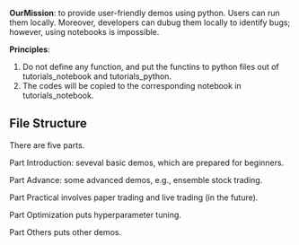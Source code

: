 **OurMission**: to provide user-friendly demos using python. Users can run them locally. Moreover, developers can dubug them locally to identify bugs; however, using notebooks is impossible.


**Principles**: 

1) Do not define any function, and put the functins to python files out of tutorials_notebook and tutorials_python.
2) The codes will be copied to the corresponding notebook in tutorials_notebook.


## File Structure
There are five parts.

Part Introduction: seveval basic demos, which are prepared for beginners.

Part Advance: some advanced demos, e.g., ensemble stock trading.

Part Practical involves paper trading and live trading (in the future).

Part Optimization puts hyperparameter tuning.

Part Others puts other demos.



